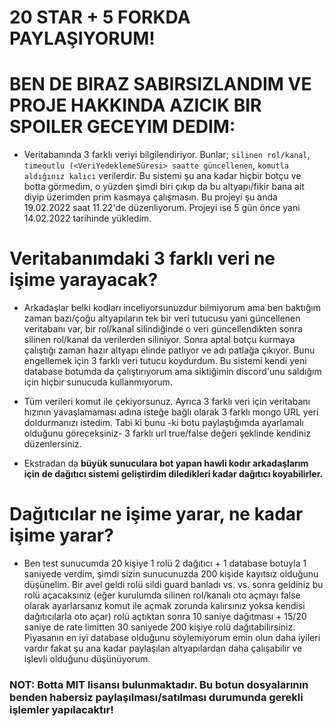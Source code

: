 # 20 STAR + 5 FORKDA PAYLAŞIYORUM!
# BEN DE BIRAZ SABIRSIZLANDIM VE PROJE HAKKINDA AZICIK BIR SPOILER GECEYIM DEDIM:

* Veritabanında 3 farklı veriyi bilgilendiriyor. Bunlar; `silinen rol/kanal`, `timeoutlu (<VeriYedeklemeSüresi> saatte güncellenen`, `komutla aldığınız kalıcı` verilerdir. Bu sistemi şu ana kadar hiçbir botçu ve botta görmedim, o yüzden şimdi biri çıkıp da bu altyapı/fikir bana ait diyip üzerimden prim kasmaya çalışmasın. Bu projeyi şu anda 19.02.2022 saat 11.22'de düzenliyorum. Projeyi ise 5 gün önce yani 14.02.2022 tarihinde yükledim.

# Veritabanımdaki 3 farklı veri ne işime yarayacak?

* Arkadaşlar belki kodları inceliyorsunuzdur bilmiyorum ama ben baktığım zaman bazı/çoğu altyapıların tek bir veri tutucusu yani güncellenen veritabanı var, bir rol/kanal silindiğinde o veri güncellendikten sonra silinen rol/kanal da verilerden siliniyor. Sonra aptal botçu kurmaya çalıştığı zaman hazır altyapı elinde patlıyor ve adı patlağa çıkıyor. Bunu engellemek için 3 farklı veri tutucu koydurdum. Bu sistemi kendi yeni database botumda da çalıştırıyorum ama siktiğimin discord'unu saldığım için hiçbir sunucuda kullanmıyorum.

* Tüm verileri komut ile çekiyorsunuz. Ayrıca 3 farklı veri için veritabanı hızının yavaşlamaması adına isteğe bağlı olarak 3 farklı mongo URL yeri doldurmanızı istedim. Tabi ki bunu -ki botu paylaştığımda ayarlamalı olduğunu göreceksiniz- 3 farklı url true/false değeri şeklinde kendiniz düzenlersiniz.
* Ekstradan da **büyük sunuculara bot yapan hawli kodır arkadaşlarım için de dağıtıcı sistemi geliştirdim diledikleri kadar dağıtıcı koyabilirler.**

# Dağıtıcılar ne işime yarar, ne kadar işime yarar?

* Ben test sunucumda 20 kişiye 1 rolü 2 dağıtıcı + 1 database botuyla 1 saniyede verdim, şimdi sizin sunucunuzda 200 kişide kayıtsız olduğunu düşünelim. Bir avel geldi rolü sildi guard banladı vs. vs. sonra geldiniz bu rolü açacaksınız (eğer kurulumda silinen rol/kanalı oto açmayı false olarak ayarlarsanız komut ile açmak zorunda kalırsınız yoksa kendisi dağıtıcılarla oto açar) rolü açtıktan sonra 10 saniye dağıtması + 15/20 saniye de rate limitten 30 saniyede 200 kişiye rolü dağıtabilirsiniz. Piyasanın en iyi database olduğunu söylemiyorum emin olun daha iyileri vardır fakat şu ana kadar paylaşılan altyapılardan daha çalışabilir ve işlevli olduğunu düşünüyorum.

### NOT: Botta MIT lisansı bulunmaktadır. Bu botun dosyalarının benden habersiz paylaşılması/satılması durumunda gerekli işlemler yapılacaktır!
